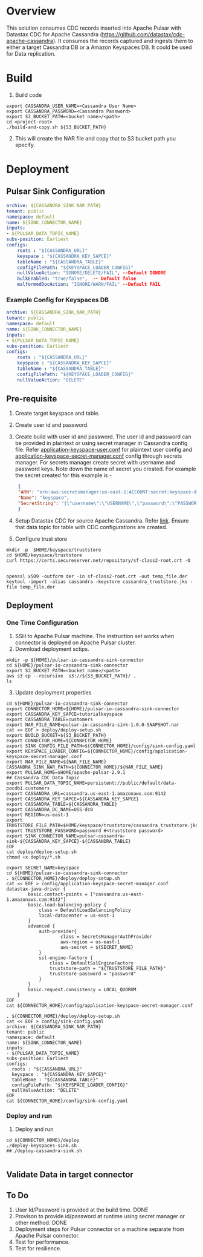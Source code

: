 # Overview
This solution consumes CDC records inserted into Apache Pulsar with Datastax CDC for Apache Cassandra (https://github.com/datastax/cdc-apache-cassandra). 
It consumes the records captured and ingests them to either a target Cassandra DB or a Amazon Keyspaces DB. It could be used for Data replication. 
# Build
1. Build code
```
export CASSANDRA_USER_NAME=<Cassandra User Name>
export CASSANDRA_PASSWORD=<Cassandra Password>
export S3_BUCKET_PATH=<bucket name>/<path>
cd <project-root>
./build-and-copy.sh ${S3_BUCKET_PATH}
```
2. This will create the NAR file and copy that to S3 bucket path you specify. 

# Deployment
## Pulsar Sink Configuration
```yaml
archive: ${CASSANDRA_SINK_NAR_PATH}
tenant: public
namespace: default
name: ${SINK_CONNECTOR_NAME}
inputs:
- ${PULSAR_DATA_TOPIC_NAME}
subs-position: Earliest
configs:
    roots : "${CASSANDRA_URL}"
    keyspace : "${CASSANDRA_KEY_SAPCE}"
    tableName : "${CASSANDRA_TABLE}"
    configFilePath: "${KEYSPACE_LOADER_CONFIG}"
    nullValueAction: "IGNORE/DELETE/FAIL", --Default IGNORE
    bulkEnabled: "true/false",  -- Default false
    malformedDocAction: "IGNORE/WARN/FAIL" --Default FAIL

```

### Example Config for Keyspaces DB
```yaml
archive: ${CASSANDRA_SINK_NAR_PATH}
tenant: public
namespace: default
name: ${SINK_CONNECTOR_NAME}
inputs:
- ${PULSAR_DATA_TOPIC_NAME}
subs-position: Earliest
configs:
    roots : "${CASSANDRA_URL}"
    keyspace : "${CASSANDRA_KEY_SAPCE}"
    tableName : "${CASSANDRA_TABLE}"
    configFilePath: "${KEYSPACE_LOADER_CONFIG}"
    nullValueAction: "DELETE"
```
## Pre-requisite
1. Create target keyspace and table.
2. Create user id and password. 
3. Create build with user id and password. The user id and password can be provided in plaintext or using secret manager in Cassandra config file. Refer [application-keyspace-user.conf](./config/cassandra-loader/application-keyspace-user.conf) for plaintext user config and [application-keyspace-secret-manager.conf](./config/cassandra-loader/application-keyspace-secret-manager.conf) config through secrets manager. For secrets manager create secret with username and password keys. Note down the name of secret you created. For example the secret created for this example is -
   ```json
    {
    "ARN": "arn:aws:secretsmanager:us-east-1:ACCOUNT:secret:keyspace-df3HNX",
    "Name": "keyspace",
    "SecretString": "{\"username\":\"USERNAME\",\"password\":\"PASSWORD\"}"
    }
    ```

4. Setup Datastax CDC for source Apache Cassandra. Refer [link](../README.md). Ensure that data topic for table with CDC configurations are created. 
5. Configure trust store
```shell
mkdir -p  $HOME/keyspace/truststore
cd $HOME/keyspace/truststore
curl https://certs.secureserver.net/repository/sf-class2-root.crt -O
```
```shell

openssl x509 -outform der -in sf-class2-root.crt -out temp_file.der
keytool -import -alias cassandra -keystore cassandra_truststore.jks -file temp_file.der
```


## Deployment 
### One Time Configuration
1. SSH to Apache Pulsar machine. The instruction set works when connector is deployed on Apache Pulsar cluster. 
2. Download deployment sctips.
```shell
mkdir -p ${HOME}/pulsar-io-cassandra-sink-connector
cd ${HOME}/pulsar-io-cassandra-sink-connector
export S3_BUCKET_PATH=<bucket name>/<path>
aws s3 cp --recursive  s3://${S3_BUCKET_PATH}/ .
ls
```
3. Update deployment properties

```shell
cd ${HOME}/pulsar-io-cassandra-sink-connector
export CONNECTOR_HOME=${HOME}/pulsar-io-cassandra-sink-connector
export CASSANDRA_KEY_SAPCE=tutorialkeyspace
export CASSANDRA_TABLE=customers
export NAR_FILE_NAME=pulsar-io-cassandra-sink-1.0.0-SNAPSHOT.nar
cat << EOF > deploy/deploy-setup.sh
export BUILD_BUCKET=${S3_BUCKET_PATH}
export CONNECTOR_HOME=${CONNECTOR_HOME}
export SINK_CONFIG_FILE_PATH=${CONNECTOR_HOME}/config/sink-config.yaml
export KEYSPACE_LOADER_CONFIG=${CONNECTOR_HOME}/config/application-keyspace-secret-manager.conf
export NAR_FILE_NAME=${NAR_FILE_NAME}
CASSANDRA_SINK_NAR_PATH=${CONNECTOR_HOME}/${NAR_FILE_NAME}
export PULSAR_HOME=$HOME/apache-pulsar-2.9.1
## Cassandra CDC Data Topic
export PULSAR_DATA_TOPIC_NAME=persistent://public/default/data-pocdb1.customers
export CASSANDRA_URL=cassandra.us-east-1.amazonaws.com:9142
export CASSANDRA_KEY_SAPCE=${CASSANDRA_KEY_SAPCE}
export CASSANDRA_TABLE=${CASSANDRA_TABLE}
export CASSANDRA_DC_NAME=OSS-dc0
export REGION=us-east-1
export TRUSTSTORE_FILE_PATH=$HOME/keyspace/truststore/cassandra_truststore.jks
export TRUSTSTORE_PASSWORD=password #<truststore password>
export SINK_CONNECTOR_NAME=pulsar-cassandra-sink-${CASSANDRA_KEY_SAPCE}-${CASSANDRA_TABLE}
EOF
cat deploy/deploy-setup.sh
chmod +x deploy/*.sh
```
```shell
export SECRET_NAME=keyspace
cd ${HOME}/pulsar-io-cassandra-sink-connector
. ${CONNECTOR_HOME}/deploy/deploy-setup.sh
cat << EOF > config/application-keyspace-secret-manager.conf
datastax-java-driver {
        basic.contact-points = ["cassandra.us-east-1.amazonaws.com:9142"]
        basic.load-balancing-policy {
            class = DefaultLoadBalancingPolicy
            local-datacenter = us-east-1
        }
        advanced {
            auth-provider{
                    class = SecretsManagerAuthProvider
                    aws-region = us-east-1
                    aws-secret = ${SECRET_NAME}
            }
            ssl-engine-factory {
                class = DefaultSslEngineFactory
                truststore-path = "${TRUSTSTORE_FILE_PATH}"
                truststore-password = "password"
            }
        }
        basic.request.consistency = LOCAL_QUORUM 
    }
EOF
cat ${CONNECTOR_HOME}/config/application-keyspace-secret-manager.conf

```
```shell
. ${CONNECTOR_HOME}/deploy/deploy-setup.sh
cat << EOF > config/sink-config.yaml
archive: ${CASSANDRA_SINK_NAR_PATH}
tenant: public
namespace: default
name: ${SINK_CONNECTOR_NAME}
inputs:
- ${PULSAR_DATA_TOPIC_NAME}
subs-position: Earliest
configs:
  roots : "${CASSANDRA_URL}"
  keyspace : "${CASSANDRA_KEY_SAPCE}"
  tableName : "${CASSANDRA_TABLE}"
  configFilePath: "${KEYSPACE_LOADER_CONFIG}"
  nullValueAction: "DELETE"
EOF
cat ${CONNECTOR_HOME}/config/sink-config.yaml

```
### Deploy and run
1. Deploy and run
```shell
cd ${CONNECTOR_HOME}/deploy
./deploy-keyspaces-sink.sh
##./deploy-cassandra-sink.sh


```

## Validate Data in target connector

## To Do
1. User Id/Password is provided at the build time. DONE
2. Provison to provide id/password at runtime using secret manager or other method. DONE
3. Deployment steps for Pulsar connector on a machine separate from Apache Pulsar connector. 
4. Test for performance. 
5. Test for resilience. 

